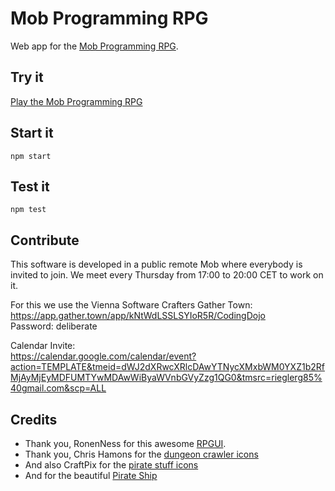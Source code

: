 # Mob Programming RPG

Web app for the [Mob Programming RPG](https://github.com/willemlarsen/mobprogrammingrpg).

## Try it

[Play the Mob Programming RPG](http://gregorriegler.com/mob-programming-rpg/)

## Start it

`npm start`

## Test it

`npm test`

## Contribute

This software is developed in a public remote Mob where everybody is invited to join.
We meet every Thursday from 17:00 to 20:00 CET to work on it.

For this we use the Vienna Software Crafters Gather Town:  
https://app.gather.town/app/kNtWdLSSLSYIoR5R/CodingDojo  
Password: deliberate

Calendar Invite:  
https://calendar.google.com/calendar/event?action=TEMPLATE&tmeid=dWJ2dXRwcXRlcDAwYTNycXMxbWM0YXZ1b2RfMjAyMjEyMDFUMTYwMDAwWiByaWVnbGVyZzg1QG0&tmsrc=rieglerg85%40gmail.com&scp=ALL

## Credits

- Thank you, RonenNess for this awesome [RPGUI](https://github.com/RonenNess/RPGUI).
- Thank you, Chris Hamons for the [dungeon crawler icons](https://opengameart.org/content/dungeon-crawl-32x32-tiles)
- And also CraftPix for the [pirate stuff icons](https://opengameart.org/content/48-pirate-stuff-icons)
- And for the beautiful [Pirate Ship](https://www.flaticon.com/free-icon/pirate-ship_1907877)
